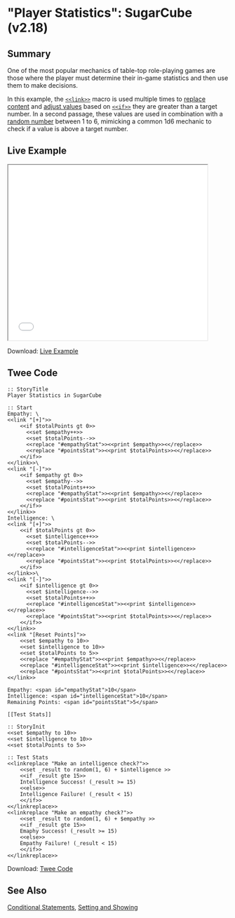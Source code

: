 # "Player Statistics": SugarCube (v2.18)

## Summary

One of the most popular mechanics of table-top role-playing games are those where the player must determine their in-game statistics and then use them to make decisions.

In this example, the [`<<link>>`](http://www.motoslave.net/sugarcube/2/docs/macros.html#macros-link) macro is used multiple times to [replace content](http://www.motoslave.net/sugarcube/2/docs/macros.html#macros-replace) and [adjust values](http://www.motoslave.net/sugarcube/2/docs/macros.html#macros-set) based on [`<<if>>`](http://www.motoslave.net/sugarcube/2/docs/macros.html#macros-if) they are greater than a target number. In a second passage, these values are used in combination with a [random number](http://www.motoslave.net/sugarcube/2/docs/functions.html#random) between 1 to 6, mimicking a common 1d6 mechanic to check if a value is above a target number.

## Live Example

<section>
<iframe src="sugarcube_player_statistics_example.html" height=400 width=90%></iframe>

Download: <a href="sugarcube_player_statistics_example.html" target="_blank">Live Example</a>
</section>

## Twee Code

```
:: StoryTitle
Player Statistics in SugarCube

:: Start
Empathy: \
<<link "[+]">>
	<<if $totalPoints gt 0>>
	  <<set $empathy++>>
	  <<set $totalPoints-->>
	  <<replace "#empathyStat">><<print $empathy>><</replace>>
	  <<replace "#pointsStat">><<print $totalPoints>><</replace>>
	<</if>>
<</link>>\
<<link "[-]">>
	<<if $empathy gt 0>>
	  <<set $empathy-->>
	  <<set $totalPoints++>>
	  <<replace "#empathyStat">><<print $empathy>><</replace>>
	  <<replace "#pointsStat">><<print $totalPoints>><</replace>>
	<</if>>
<</link>>
Intelligence: \
<<link "[+]">>
	<<if $totalPoints gt 0>>
	  <<set $intelligence++>>
	  <<set $totalPoints-->>
	  <<replace "#intelligenceStat">><<print $intelligence>><</replace>>
	  <<replace "#pointsStat">><<print $totalPoints>><</replace>>
	<</if>>
<</link>>\
<<link "[-]">>
	<<if $intelligence gt 0>>
	  <<set $intelligence-->>
	  <<set $totalPoints++>>
	  <<replace "#intelligenceStat">><<print $intelligence>><</replace>>
	  <<replace "#pointsStat">><<print $totalPoints>><</replace>>
	<</if>>
<</link>>
<<link "[Reset Points]">>
	<<set $empathy to 10>>
	<<set $intelligence to 10>>
	<<set $totalPoints to 5>>
	<<replace "#empathyStat">><<print $empathy>><</replace>>
	<<replace "#intelligenceStat">><<print $intelligence>><</replace>>
	<<replace "#pointsStat">><<print $totalPoints>><</replace>>
<</link>>

Empathy: <span id="empathyStat">10</span>
Intelligence: <span id="intelligenceStat">10</span>
Remaining Points: <span id="pointsStat">5</span>

[[Test Stats]]

:: StoryInit
<<set $empathy to 10>>
<<set $intelligence to 10>>
<<set $totalPoints to 5>>

:: Test Stats
<<linkreplace "Make an intelligence check?">>
	<<set _result to random(1, 6) + $intelligence >>
	<<if _result gte 15>>
	Intelligence Success! (_result >= 15)
	<<else>>
	Intelligence Failure! (_result < 15)
	<</if>>
<</linkreplace>>
<<linkreplace "Make an empathy check?">>
	<<set _result to random(1, 6) + $empathy >>
	<<if _result gte 15>>
	Emaphy Success! (_result >= 15)
	<<else>>
	Empathy Failure! (_result < 15)
	<</if>>
<</linkreplace>>

```

Download: <a href="sugarcube_player_statistics_twee.txt" target="_blank">Twee Code</a>

## See Also

[Conditional Statements](../../conditionalstatements/sugarcube/sugarcube_conditionalstatements.md), [Setting and Showing](../../settingandshowing/sugarcube/sugarcube_settingandshowing.md)
